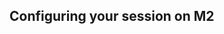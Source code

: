 ## Configuring your session on M2

<!-- Your session's settings should look like the following image: 

<!-- ![placeholdertext]()

<!-- __Additional environments to load__: `environment`

<!-- __Custom module paths__: `module use $HOME/digital-history/text_mining_with_python`

__Memory__: `6`

## Source Information

The Notebook, "Working with Dates in Python" (hist3368-week2-critical-word-count.ipynb), was written by Dr. Jo Guldi, Associate Professor of History at Southern Methodist University. It was inspired by lessons from [Programming Historian](https://programminghistorian.org/).
